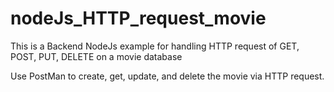 # nodeJs_HTTP_request_movie

This is a Backend NodeJs example for handling HTTP request of GET, POST, PUT, DELETE on a movie database

Use PostMan to create, get, update, and delete the movie via HTTP request.
